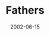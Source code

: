 ---
layout: message
category: message
series: "Icons"
title: "Fathers"
date: 2002-06-15
audio-description: "Discover, honor and learn from these icons.  "
audio: ""
audio-title: "Fathers"
audio-duration: "&#58;"
---